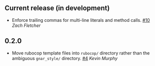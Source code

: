 ## Current release (in development)

* Enforce trailing commas for multi-line literals and method calls. [#10](https://github.com/TheGnarCo/gnar-style/pull/10)
  *Zach Fletcher*

## 0.2.0

* Move rubocop template files into `rubocop/` directory rather than the ambiguous `gnar_style/` directory. [#4](https://github.com/TheGnarCo/gnar-style/pull/4)
  *Kevin Murphy*
